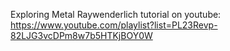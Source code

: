 Exploring Metal
Raywenderlich tutorial on youtube: https://www.youtube.com/playlist?list=PL23Revp-82LJG3vcDPm8w7b5HTKjBOY0W

